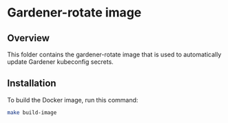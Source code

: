 # Gardener-rotate image

## Overview

This folder contains the gardener-rotate image that is used to automatically update Gardener kubeconfig secrets.

## Installation

To build the Docker image, run this command:

```bash
make build-image
```
